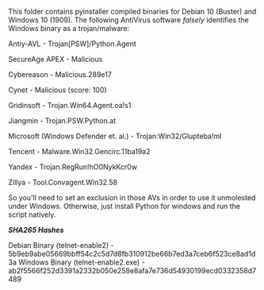This folder contains pyinstaller compiled binaries for Debian 10 (Buster) and Windows 10 (1909).
The following AntiVirus software *falsely* identifies the Windows binary as a trojan/malware:


Antiy-AVL - Trojan[PSW]/Python.Agent

SecureAge APEX - Malicious

Cybereason - Malicious.289e17

Cynet - Malicious (score: 100)

Gridinsoft - Trojan.Win64.Agent.oa!s1

Jiangmin - Trojan.PSW.Python.at

Microsoft (Windows Defender et. al.) - Trojan:Win32/Glupteba!ml

Tencent - Malware.Win32.Gencirc.11ba19a2

Yandex - Trojan.RegRun!hO0NykKcr0w

Zillya - Tool.Convagent.Win32.58

So you'll need to set an exclusion in those AVs in order to use it unmolested under Windows.
Otherwise, just install Python for windows and run the script natively.


***SHA265 Hashes***

Debian Binary (telnet-enable2) - 5b9eb9abe05669bbff54c2c5d7d8fb310912be66b7ed3a7ceb6f523ce8ad1d3a
Windows Binary (telnet-enable2.exe) - ab2f5566f252d3391a2332b050e258e8afa7e736d54930199ecd0332358d7489
